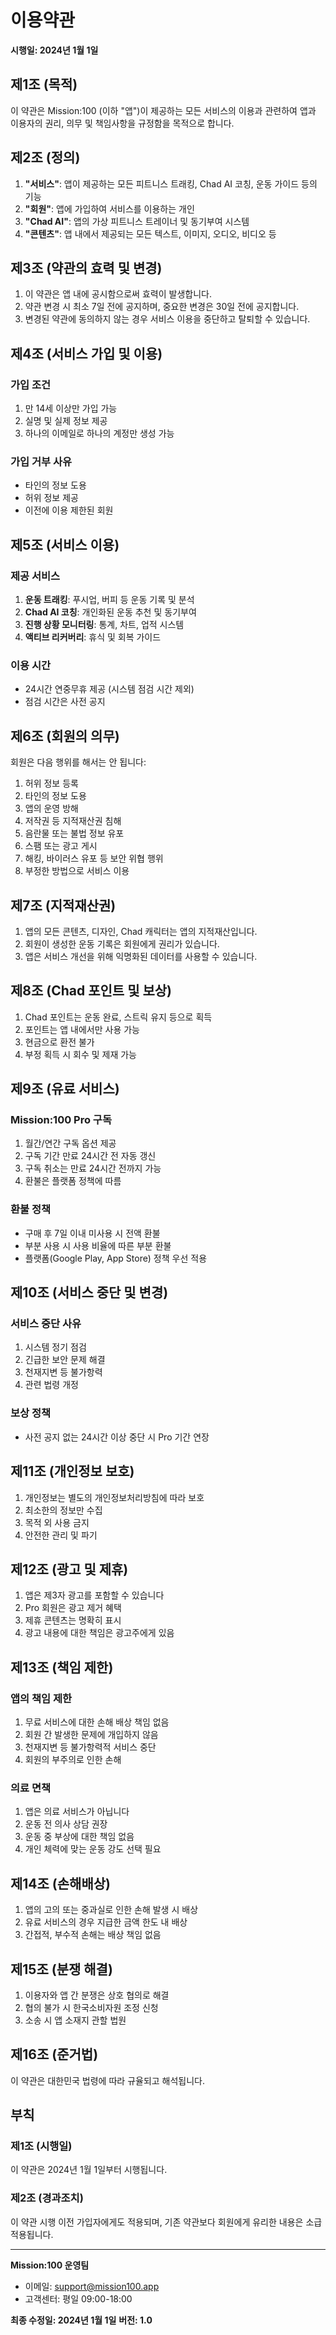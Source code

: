 # 이용약관

**시행일: 2024년 1월 1일**

## 제1조 (목적)

이 약관은 Mission:100 (이하 "앱")이 제공하는 모든 서비스의 이용과 관련하여 앱과 이용자의 권리, 의무 및 책임사항을 규정함을 목적으로 합니다.

## 제2조 (정의)

1. **"서비스"**: 앱이 제공하는 모든 피트니스 트래킹, Chad AI 코칭, 운동 가이드 등의 기능
2. **"회원"**: 앱에 가입하여 서비스를 이용하는 개인
3. **"Chad AI"**: 앱의 가상 피트니스 트레이너 및 동기부여 시스템
4. **"콘텐츠"**: 앱 내에서 제공되는 모든 텍스트, 이미지, 오디오, 비디오 등

## 제3조 (약관의 효력 및 변경)

1. 이 약관은 앱 내에 공시함으로써 효력이 발생합니다.
2. 약관 변경 시 최소 7일 전에 공지하며, 중요한 변경은 30일 전에 공지합니다.
3. 변경된 약관에 동의하지 않는 경우 서비스 이용을 중단하고 탈퇴할 수 있습니다.

## 제4조 (서비스 가입 및 이용)

### 가입 조건
1. 만 14세 이상만 가입 가능
2. 실명 및 실제 정보 제공
3. 하나의 이메일로 하나의 계정만 생성 가능

### 가입 거부 사유
- 타인의 정보 도용
- 허위 정보 제공
- 이전에 이용 제한된 회원

## 제5조 (서비스 이용)

### 제공 서비스
1. **운동 트래킹**: 푸시업, 버피 등 운동 기록 및 분석
2. **Chad AI 코칭**: 개인화된 운동 추천 및 동기부여
3. **진행 상황 모니터링**: 통계, 차트, 업적 시스템
4. **액티브 리커버리**: 휴식 및 회복 가이드

### 이용 시간
- 24시간 연중무휴 제공 (시스템 점검 시간 제외)
- 점검 시간은 사전 공지

## 제6조 (회원의 의무)

회원은 다음 행위를 해서는 안 됩니다:

1. 허위 정보 등록
2. 타인의 정보 도용
3. 앱의 운영 방해
4. 저작권 등 지적재산권 침해
5. 음란물 또는 불법 정보 유포
6. 스팸 또는 광고 게시
7. 해킹, 바이러스 유포 등 보안 위협 행위
8. 부정한 방법으로 서비스 이용

## 제7조 (지적재산권)

1. 앱의 모든 콘텐츠, 디자인, Chad 캐릭터는 앱의 지적재산입니다.
2. 회원이 생성한 운동 기록은 회원에게 권리가 있습니다.
3. 앱은 서비스 개선을 위해 익명화된 데이터를 사용할 수 있습니다.

## 제8조 (Chad 포인트 및 보상)

1. Chad 포인트는 운동 완료, 스트릭 유지 등으로 획득
2. 포인트는 앱 내에서만 사용 가능
3. 현금으로 환전 불가
4. 부정 획득 시 회수 및 제재 가능

## 제9조 (유료 서비스)

### Mission:100 Pro 구독
1. 월간/연간 구독 옵션 제공
2. 구독 기간 만료 24시간 전 자동 갱신
3. 구독 취소는 만료 24시간 전까지 가능
4. 환불은 플랫폼 정책에 따름

### 환불 정책
- 구매 후 7일 이내 미사용 시 전액 환불
- 부분 사용 시 사용 비율에 따른 부분 환불
- 플랫폼(Google Play, App Store) 정책 우선 적용

## 제10조 (서비스 중단 및 변경)

### 서비스 중단 사유
1. 시스템 정기 점검
2. 긴급한 보안 문제 해결
3. 천재지변 등 불가항력
4. 관련 법령 개정

### 보상 정책
- 사전 공지 없는 24시간 이상 중단 시 Pro 기간 연장

## 제11조 (개인정보 보호)

1. 개인정보는 별도의 개인정보처리방침에 따라 보호
2. 최소한의 정보만 수집
3. 목적 외 사용 금지
4. 안전한 관리 및 파기

## 제12조 (광고 및 제휴)

1. 앱은 제3자 광고를 포함할 수 있습니다
2. Pro 회원은 광고 제거 혜택
3. 제휴 콘텐츠는 명확히 표시
4. 광고 내용에 대한 책임은 광고주에게 있음

## 제13조 (책임 제한)

### 앱의 책임 제한
1. 무료 서비스에 대한 손해 배상 책임 없음
2. 회원 간 발생한 문제에 개입하지 않음
3. 천재지변 등 불가항력적 서비스 중단
4. 회원의 부주의로 인한 손해

### 의료 면책
1. 앱은 의료 서비스가 아닙니다
2. 운동 전 의사 상담 권장
3. 운동 중 부상에 대한 책임 없음
4. 개인 체력에 맞는 운동 강도 선택 필요

## 제14조 (손해배상)

1. 앱의 고의 또는 중과실로 인한 손해 발생 시 배상
2. 유료 서비스의 경우 지급한 금액 한도 내 배상
3. 간접적, 부수적 손해는 배상 책임 없음

## 제15조 (분쟁 해결)

1. 이용자와 앱 간 분쟁은 상호 협의로 해결
2. 협의 불가 시 한국소비자원 조정 신청
3. 소송 시 앱 소재지 관할 법원

## 제16조 (준거법)

이 약관은 대한민국 법령에 따라 규율되고 해석됩니다.

## 부칙

### 제1조 (시행일)
이 약관은 2024년 1월 1일부터 시행됩니다.

### 제2조 (경과조치)
이 약관 시행 이전 가입자에게도 적용되며, 기존 약관보다 회원에게 유리한 내용은 소급 적용됩니다.

---

**Mission:100 운영팀**
- 이메일: support@mission100.app
- 고객센터: 평일 09:00-18:00

**최종 수정일: 2024년 1월 1일**
**버전: 1.0**